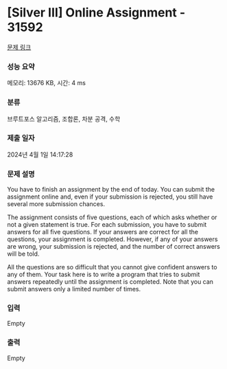 # [Silver III] Online Assignment - 31592 

[문제 링크](https://www.acmicpc.net/problem/31592) 

### 성능 요약

메모리: 13676 KB, 시간: 4 ms

### 분류

브루트포스 알고리즘, 조합론, 차분 공격, 수학

### 제출 일자

2024년 4월 1일 14:17:28

### 문제 설명

<p>You have to finish an assignment by the end of today. You can submit the assignment online and, even if your submission is rejected, you still have several more submission chances.</p>

<p>The assignment consists of five questions, each of which asks whether or not a given statement is true. For each submission, you have to submit answers for all five questions. If your answers are correct for all the questions, your assignment is completed. However, if any of your answers are wrong, your submission is rejected, and the number of correct answers will be told.</p>

<p>All the questions are so difficult that you cannot give confident answers to any of them. Your task here is to write a program that tries to submit answers repeatedly until the assignment is completed. Note that you can submit answers only a limited number of times.</p>

### 입력 

 Empty

### 출력 

 Empty

